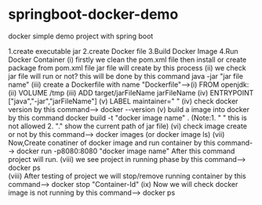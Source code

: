 # springboot-docker-demo
docker simple demo project with spring boot

1.create executable jar
2.create Docker file
3.Build Docker Image
4.Run Docker Container
(i) firstly we clean the pom.xml file then install or create package from pom.xml file jar file will create by this process
(ii) we check jar file will run or not? this will be done by this command
    java -jar "jar file name"
(iii) create a Dockerfile with name "Dockerfile"-->(i) FROM openjdk:
                                                   (ii) VOLUME /tmp
                                                   (iii) ADD  target/jarFileName  jarFileName
                                                   (iv) ENTRYPOINT ["java","-jar","jarFileName"]
                                                    (v) LABEL maintainer=" "
(iv) check docker version by this command-->
    docker --version
(v) build a image into docker by this command
    docker build -t "docker image name" . (Note:1. " " this is not allowed  2. "." show the current path of jar file)
(vi) check image create or not by this command-->
     docker images (or docker image ls)
(vii) Now,Create conatiner of docker image and run container by this command-->
      docker run -p8080:8080 "docker image name"
      After this command project will run.
(viii) we see project in running phase by this command-->
        docker ps  
 (viii) After testing of project we will stop/remove running container by this command-->
        docker stop "Container-Id"
 (ix) Now we will check docker image is not running by this command-->
        docker ps
      

    
